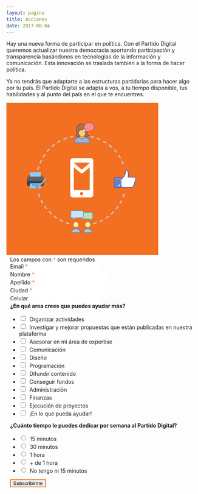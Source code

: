 ```yaml
---
layout: pagina
title: Acciones
date: 2017-08-04
---
```


<div class="banner">
    <div class="col-md-9">
      <p>Hay una nueva forma de participar en política. Con el Partido Digital queremos actualizar nuestra democracia aportando participación y transparencia basándonos en tecnologias de la información y comunicación. Esta innovación se traslada también a la forma de hacer política.</p>
      <p>Ya no tendrás que adaptarte a las estructuras partidarias para hacer algo por tu país. El Partido Digital se adapta a vos, a tu tiempo disponible, tus habilidades y al punto del país en el que te encuentres.</p>
    </div>
    <div class="col-md-3">
        <img src="assets/img/acciones.png" class="img-fluid">
    </div>
</div>

<!-- Begin MailChimp Signup Form -->
<link href="//cdn-images.mailchimp.com/embedcode/classic-10_7.css" rel="stylesheet" type="text/css">
<style type="text/css">
    #mc_embed_signup { background:transparent; clear:left; font-size:14px; }
    #mc_embed_signup input { border: 2px solid #FFFFFF; }
    #mc_embed_signup form { padding: 0 10px; }
    #mc_embed_signup .mc-field-group { width: 100%; }
    #mc_embed_signup .mc-field-group.input-group input { height: 15px; margin-right: 10px; }
    #mc-embedded-subscribe { margin: 0; border-color: #f37021 !important; }
    #mc-embedded-subscribe:hover { color: #f37021; }
    #mc_embed_signup input:focus { border-color: #f37021; }
    #mc_embed_signup .asterisk { color: #f37021; }
    #mc_embed_signup .indicates-required { margin-right: 0; }
    #mc_embed_signup #mc-embedded-subscribe-form div.mce_inline_error { background-color: #000000; color: #f37021; }
</style>
<div id="mc_embed_signup">
<form action="//partidodigital.us14.list-manage.com/subscribe/post?u=8e16f7903de2c0600985cf9e2&amp;id=f1023a95d1" method="post" id="mc-embedded-subscribe-form" name="mc-embedded-subscribe-form" class="validate" target="_blank" novalidate>
    <div id="mc_embed_signup_scroll">
<div class="indicates-required">Los campos con <span class="asterisk">*</span> son requeridos</div>
<div class="mc-field-group">
	<label for="mce-EMAIL">Email  <span class="asterisk">*</span>
</label>
	<input type="email" value="" name="EMAIL" class="required email" id="mce-EMAIL">
</div>
<div class="mc-field-group">
	<label for="mce-FNAME">Nombre  <span class="asterisk">*</span>
</label>
	<input type="text" value="" name="FNAME" class="required" id="mce-FNAME">
</div>
<div class="mc-field-group">
	<label for="mce-LNAME">Apellido  <span class="asterisk">*</span>
</label>
	<input type="text" value="" name="LNAME" class="required" id="mce-LNAME">
</div>
<div class="mc-field-group">
	<label for="mce-MMERGE3">Ciudad  <span class="asterisk">*</span>
</label>
	<input type="text" value="" name="MMERGE3" class="required" id="mce-MMERGE3">
</div>
<div class="mc-field-group size1of2">
	<label for="mce-MMERGE4">Celular </label>
	<input type="tel" name="MMERGE4" class="" value="" id="mce-MMERGE4">
</div>
<div class="mc-field-group input-group">
    <strong>¿En qué area crees que puedes ayudar más? </strong>
    <ul><li><input type="checkbox" value="1" name="group[4709][1]" id="mce-group[4709]-4709-0"><label for="mce-group[4709]-4709-0">Organizar actividades</label></li>
<li><input type="checkbox" value="2" name="group[4709][2]" id="mce-group[4709]-4709-1"><label for="mce-group[4709]-4709-1">Investigar y mejorar propuestas que están publicadas en nuestra plataforma</label></li>
<li><input type="checkbox" value="4" name="group[4709][4]" id="mce-group[4709]-4709-2"><label for="mce-group[4709]-4709-2">Asesorar en mi área de expertise</label></li>
<li><input type="checkbox" value="8" name="group[4709][8]" id="mce-group[4709]-4709-3"><label for="mce-group[4709]-4709-3">Comunicación</label></li>
<li><input type="checkbox" value="16" name="group[4709][16]" id="mce-group[4709]-4709-4"><label for="mce-group[4709]-4709-4">Diseño</label></li>
<li><input type="checkbox" value="32" name="group[4709][32]" id="mce-group[4709]-4709-5"><label for="mce-group[4709]-4709-5">Programación</label></li>
<li><input type="checkbox" value="64" name="group[4709][64]" id="mce-group[4709]-4709-6"><label for="mce-group[4709]-4709-6">Difundir contenido</label></li>
<li><input type="checkbox" value="128" name="group[4709][128]" id="mce-group[4709]-4709-7"><label for="mce-group[4709]-4709-7">Conseguir fondos</label></li>
<li><input type="checkbox" value="256" name="group[4709][256]" id="mce-group[4709]-4709-8"><label for="mce-group[4709]-4709-8">Administración</label></li>
<li><input type="checkbox" value="512" name="group[4709][512]" id="mce-group[4709]-4709-9"><label for="mce-group[4709]-4709-9">Finanzas</label></li>
<li><input type="checkbox" value="1024" name="group[4709][1024]" id="mce-group[4709]-4709-10"><label for="mce-group[4709]-4709-10">Ejecución de proyectos</label></li>
<li><input type="checkbox" value="2048" name="group[4709][2048]" id="mce-group[4709]-4709-11"><label for="mce-group[4709]-4709-11">¡En lo que pueda ayudar!</label></li>
</ul>
</div>
<div class="mc-field-group input-group">
    <strong>¿Cuánto tiempo le puedes dedicar por semana al Partido Digital?</strong>
    <ul><li><input type="radio" value="4096" name="group[4713]" id="mce-group[4713]-4713-0"><label for="mce-group[4713]-4713-0">15 minutos</label></li>
<li><input type="radio" value="8192" name="group[4713]" id="mce-group[4713]-4713-1"><label for="mce-group[4713]-4713-1">30 minutos</label></li>
<li><input type="radio" value="16384" name="group[4713]" id="mce-group[4713]-4713-2"><label for="mce-group[4713]-4713-2">1 hora</label></li>
<li><input type="radio" value="32768" name="group[4713]" id="mce-group[4713]-4713-3"><label for="mce-group[4713]-4713-3">+ de 1 hora</label></li>
<li><input type="radio" value="65536" name="group[4713]" id="mce-group[4713]-4713-4"><label for="mce-group[4713]-4713-4">No tengo ni 15 minutos</label></li>
</ul>
</div>
	<div id="mce-responses" class="clear">
		<div class="response" id="mce-error-response" style="display:none"></div>
		<div class="response" id="mce-success-response" style="display:none"></div>
	</div>    <!-- real people should not fill this in and expect good things - do not remove this or risk form bot signups-->
    <div style="position: absolute; left: -5000px;" aria-hidden="true"><input type="text" name="b_8e16f7903de2c0600985cf9e2_f1023a95d1" tabindex="-1" value=""></div>
    <div class="clear"><input type="submit" value="Subscribirme" name="subscribe" id="mc-embedded-subscribe" class="action btn"></div>
    </div>
</form>
</div>
<script type='text/javascript' src='//s3.amazonaws.com/downloads.mailchimp.com/js/mc-validate.js'></script><script src="https://cdnjs.cloudflare.com/ajax/libs/jquery-validate/1.17.0/localization/messages_es_AR.js"></script><script type='text/javascript'>(function($) {window.fnames = new Array(); window.ftypes = new Array();fnames[0]='EMAIL';ftypes[0]='email';fnames[1]='FNAME';ftypes[1]='text';fnames[2]='LNAME';ftypes[2]='text';fnames[3]='MMERGE3';ftypes[3]='text';fnames[4]='MMERGE4';ftypes[4]='number';}(jQuery));var $mcj = jQuery.noConflict(true);</script>
<!--End mc_embed_signup-->